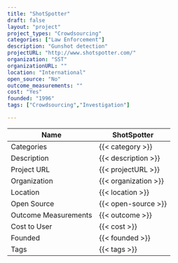 ```yaml
---
title: "ShotSpotter"
draft: false
layout: "project"
project_types: "Crowdsourcing"
categories: ["Law Enforcement"]
description: "Gunshot detection"
projectURL: "http://www.shotspotter.com/"
organization: "SST"
organizationURL: ""
location: "International"
open_source: "No"
outcome_measurements: ""
cost: "Yes"
founded: "1996"
tags: ["Crowdsourcing","Investigation"]

---
```



Name                    |  ShotSpotter    
------------------------|----
Categories              | {{< category >}} 
Description             | {{< description >}} 
Project URL             | {{< projectURL >}} 
Organization            | {{< organization >}} 
Location                | {{< location >}} 
Open Source             | {{< open-source >}} 
Outcome Measurements    | {{< outcome >}} 
Cost to User            | {{< cost >}} 
Founded                 | {{< founded >}} 
Tags                    | {{< tags >}} 

